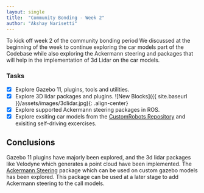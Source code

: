 ```yaml
---
layout: single
title:  "Community Bonding - Week 2"
author: "Akshay Narisetti"
---
```


To kick off week 2 of the community bonding period We discussed at the beginning of the week to continue exploring the car models part of the Codebase while also exploring the Ackermann steering and packages that will help in the implementation of 3d Lidar on the car models.


### Tasks
- [x] Explore Gazebo 11, plugins, tools and utilities.
- [x] Explore 3D lidar packages and plugins.
![New Blocks]({{ site.baseurl }}/assets/images/3dlidar.jpg){: .align-center}
- [x] Explore supported Ackermann steering packages in ROS.
- [x] Explore exsiting car models from the [CustomRobots Repository](https://github.com/JdeRobot/CustomRobots) and  exisiting self-driving excercises.

## Conclusions

Gazebo 11 plugins have majorly been explored, and the 3d lidar packages like Velodyne which generates a point cloud have been implemented. The [Ackermann Steering](https://wiki.ros.org/action/fullsearch/ackermann_steering_controller) package which can be used on custom gazebo models has been explored. This package can be used at a later stage to add Ackermann steering to the call models.
